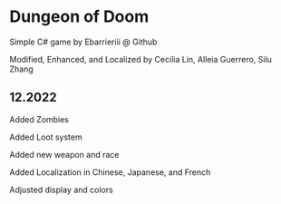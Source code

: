 # Dungeon of Doom
Simple C# game by Ebarrieriii @ Github

Modified, Enhanced, and Localized by Cecilia Lin, Alleia Guerrero, Silu Zhang

12.2022
--
Added Zombies

Added Loot system

Added new weapon and race

Added Localization in Chinese, Japanese, and French

Adjusted display and colors

